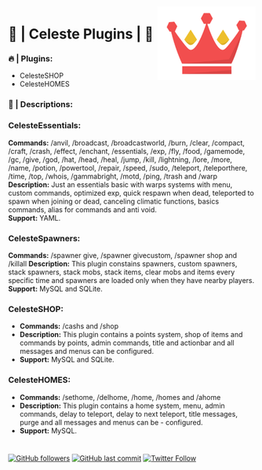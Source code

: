 <img width="200" height="150" src="Celeste.png" align=right>

# **👑 | Celeste Plugins | 👑**  
  
### 🔥 | Plugins:
- CelesteSHOP
- CelesteHOMES

### 📝 | Descriptions:
### **CelesteEssentials:**  
**Commands:</b>** /anvil, /broadcast, /broadcastworld, /burn, /clear, /compact, /craft, /crash, /effect, /enchant, /essentials, /exp, /fly, /food, /gamemode, /gc, /give, /god, /hat, /head, /heal, /jump, /kill, /lightning, /lore, /more, /name, /potion, /powertool, /repair, /speed, /sudo, /teleport, /teleporthere, /time, /top, /whois, /gammabright, /motd, /ping, /trash and /warp   
**Description:** Just an essentials basic with warps systems with menu, custom commands, optimized exp, quick respawn when dead, teleported to spawn when joining or dead, canceling climatic functions, basics commands, alias for commands and anti void.   
**Support:** YAML.

### **CelesteSpawners:**  
**Commands:</b>** /spawner give, /spawner givecustom, /spawner shop and /killall
**Description:** This plugin constains spawners, custom spawners, stack spawners, stack mobs, stack items, clear mobs and items every specific time and spawners are loaded only when they have nearby players.  
**Support:** MySQL and SQLite.

### **CelesteSHOP:**  
- **Commands:</b>** /cashs and /shop   
- **Description:** This plugin contains a points system, shop of items and commands by points, admin commands, title and actionbar and all messages and menus can be configured. 
- **Support:** MySQL and SQLite.

### **CelesteHOMES:**  
- **Commands:** /sethome, /delhome, /home, /homes and /ahome  
- **Description:** This plugin contains a home system, menu, admin commands, delay to teleport, delay to next teleport, title messages, purge and all messages and menus can be - configured.   
- **Support:** MySQL.

#                

[![GitHub followers](https://img.shields.io/github/followers/DeserRC?label=DeserRC&style=social)](https://github.com/DeserRC/)
[![GitHub last commit](https://img.shields.io/github/last-commit/DeserRC/Celeste-Plugins?logo=github&style=social)](https://github.com/DeserRC/Celeste-Plugins/commit)
[![Twitter Follow](https://img.shields.io/twitter/follow/DeserRC?label=DeserRC)](https://twitter.com/DeserRC)
